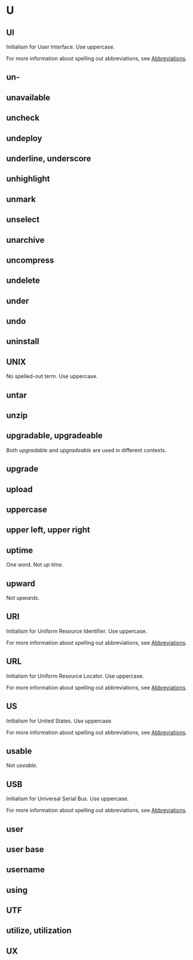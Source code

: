 # U

## UI

Initialism for User Interface. Use uppercase.

For more information about spelling out abbreviations, see [Abbreviations]().

## un-
## unavailable
## uncheck
## undeploy
## underline, underscore
## unhighlight
## unmark
## unselect
## unarchive
## uncompress
## undelete
## under
## undo
## uninstall
## UNIX

No spelled-out term. Use uppercase.

## untar
## unzip
## upgradable, upgradeable

Both *upgradable* and *upgradeable* are used in different contexts.

## upgrade

## upload
## uppercase
## upper left, upper right
## uptime

One word. Not *up time*.

## upward

Not *upwards*.

## URI

Initialism for Uniform Resource Identifier. Use uppercase.

For more information about spelling out abbreviations, see [Abbreviations]().

## URL

Initialism for Uniform Resource Locator. Use uppercase.

For more information about spelling out abbreviations, see [Abbreviations]().

## US

Initialism for United States. Use uppercase.

For more information about spelling out abbreviations, see [Abbreviations]().

## usable

Not *useable*.

## USB

Initialism for Universal Serial Bus. Use uppercase.

For more information about spelling out abbreviations, see [Abbreviations]().

## user
## user base
## username
## using
## UTF
## utilize, utilization
## UX
##
